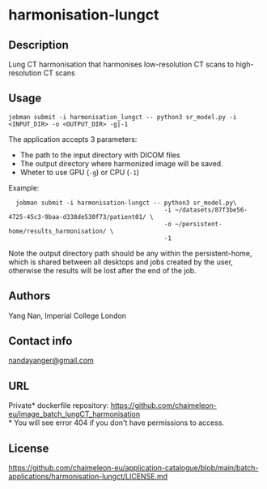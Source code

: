 # harmonisation-lungct

## Description
Lung CT harmonisation that harmonises low-resolution CT scans to high-resolution CT scans

## Usage

`jobman submit -i harmonisation_lungct -- python3 sr_model.py -i <INPUT_DIR> -o <OUTPUT_DIR> -g|-1`
  
The application accepts 3 parameters:
 - The path to the input directory with DICOM files
 - The output directory where harmonized image will be saved.
 - Wheter to use GPU (`-g`) or CPU (`-1`)
 
Example:  
  ```
    jobman submit -i harmonisation-lungct -- python3 sr_model.py\
                                             -i ~/datasets/87f3be56-4725-45c3-9baa-d338de530f73/patient01/ \
                                             -o ~/persistent-home/results_harmonisation/ \
                                             -1
  ```
Note the output directory path should be any within the persistent-home, which is shared between all desktops and jobs created by the user, 
otherwise the results will be lost after the end of the job. 

## Authors
Yang Nan, Imperial College London

## Contact info
nandayanger@gmail.com

## URL
Private\* dockerfile repository:
https://github.com/chaimeleon-eu/image_batch_lungCT_harmonisation  
\* You will see error 404 if you don't have permissions to access.

## License
https://github.com/chaimeleon-eu/application-catalogue/blob/main/batch-applications/harmonisation-lungct/LICENSE.md
